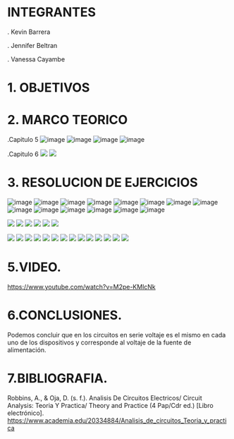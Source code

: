 # INTEGRANTES

. Kevin Barrera

. Jennifer Beltran

. Vanessa Cayambe

# 1. OBJETIVOS



# 2. MARCO TEORICO

.Capitulo 5
![image](https://user-images.githubusercontent.com/84421020/122847498-6d5ef380-d2cd-11eb-9a48-234e86a6519c.png)
![image](https://user-images.githubusercontent.com/84421020/122847509-7223a780-d2cd-11eb-9792-f9f3780331e6.png)
![image](https://user-images.githubusercontent.com/84421020/122847515-78198880-d2cd-11eb-81ea-3255d253cc2e.png)
![image](https://user-images.githubusercontent.com/84421020/122847523-7cde3c80-d2cd-11eb-93fe-6c98dfe40834.png)


.Capitulo 6
![](https://github.com/Kevinsan21/Imagenes33333/blob/main/Capitulo6.jpg)
![](https://github.com/Kevinsan21/Imagenes33333/blob/main/Capitulo7.jpg)
# 3. RESOLUCION DE EJERCICIOS

![image](https://user-images.githubusercontent.com/84421020/122847607-a4cda000-d2cd-11eb-8997-018fe0488d8d.png)
![image](https://user-images.githubusercontent.com/84421020/122847615-aa2aea80-d2cd-11eb-9535-cd24652506b4.png)
![image](https://user-images.githubusercontent.com/84421020/122847622-aeef9e80-d2cd-11eb-861c-f8d3d9be5484.png)
![image](https://user-images.githubusercontent.com/84421020/122847632-b3b45280-d2cd-11eb-9928-d3a55421ae6d.png)
![image](https://user-images.githubusercontent.com/84421020/122847640-b8790680-d2cd-11eb-8fd2-86e1554af7ea.png)
![image](https://user-images.githubusercontent.com/84421020/122847649-be6ee780-d2cd-11eb-9b75-672204648ed8.png)
![image](https://user-images.githubusercontent.com/84421020/122847656-c29b0500-d2cd-11eb-85bf-28647bde4975.png)
![image](https://user-images.githubusercontent.com/84421020/122847671-c75fb900-d2cd-11eb-929d-b158fb303fd0.png)
![image](https://user-images.githubusercontent.com/84421020/122847684-cb8bd680-d2cd-11eb-9a05-a16a73dfc2b5.png)
![image](https://user-images.githubusercontent.com/84421020/122847696-cfb7f400-d2cd-11eb-91e5-dd6f481c16a9.png)
![image](https://user-images.githubusercontent.com/84421020/122847711-d6466b80-d2cd-11eb-9953-611f69991a7f.png)
![image](https://user-images.githubusercontent.com/84421020/122847727-da728900-d2cd-11eb-87c7-dc896d19d6ba.png)
![image](https://user-images.githubusercontent.com/84421020/122847746-dfcfd380-d2cd-11eb-96ce-5e34c5a31ef5.png)
![image](https://user-images.githubusercontent.com/84421020/122847754-e4948780-d2cd-11eb-8a6f-9e5a4ef4a2e3.png)

![](https://github.com/Kevinsan21/Imagenes33333/blob/main/33_page-0001.jpg)
![](https://github.com/Kevinsan21/Imagenes33333/blob/main/33_page-0002.jpg)
![](https://github.com/Kevinsan21/Imagenes33333/blob/main/33_page-0003.jpg)
![](https://github.com/Kevinsan21/Imagenes33333/blob/main/33_page-0004.jpg)
![](https://github.com/Kevinsan21/Imagenes33333/blob/main/33_page-0005.jpg)
![](https://github.com/Kevinsan21/Imagenes33333/blob/main/33_page-0006.jpg)

![](https://github.com/Kevinsan21/Imagenes33333/blob/main/Circuito5_01.jpg)
![](https://github.com/Kevinsan21/Imagenes33333/blob/main/Circuito5_02.jpg)
![](https://github.com/Kevinsan21/Imagenes33333/blob/main/Circuito5_03.jpg)
![](https://github.com/Kevinsan21/Imagenes33333/blob/main/Circuito5_04.jpg)
![](https://github.com/Kevinsan21/Imagenes33333/blob/main/Circuito5_05.jpg)
![](https://github.com/Kevinsan21/Imagenes33333/blob/main/Circuito5_06.jpg)
![](https://github.com/Kevinsan21/Imagenes33333/blob/main/Circuito5_07.jpg)
![](https://github.com/Kevinsan21/Imagenes33333/blob/main/Circuito5_08.jpg)
![](https://github.com/Kevinsan21/Imagenes33333/blob/main/Circuito5_09.jpg)
![](https://github.com/Kevinsan21/Imagenes33333/blob/main/Circuito5_10.jpg)
![](https://github.com/Kevinsan21/Imagenes33333/blob/main/Circuito5_11.jpg)
![](https://github.com/Kevinsan21/Imagenes33333/blob/main/Circuito5_12.jpg)
![](https://github.com/Kevinsan21/Imagenes33333/blob/main/Circuito5_13.jpg)
![](https://github.com/Kevinsan21/Imagenes33333/blob/main/Circuito5_14.jpg)

# 5.VIDEO.

https://www.youtube.com/watch?v=M2pe-KMlcNk

# 6.CONCLUSIONES.

Podemos concluir que en los circuitos en serie voltaje es el mismo en cada uno de los dispositivos y corresponde al voltaje de la fuente de alimentación.

# 7.BIBLIOGRAFIA.

Robbins, A., & Oja, D. (s. f.). Analisis De Circuitos Electricos/ Circuit Analysis: Teoria Y Practica/ Theory and Practice (4 Pap/Cdr ed.) [Libro electrónico]. https://www.academia.edu/20334884/Analisis_de_circuitos_Teoria_y_practica

